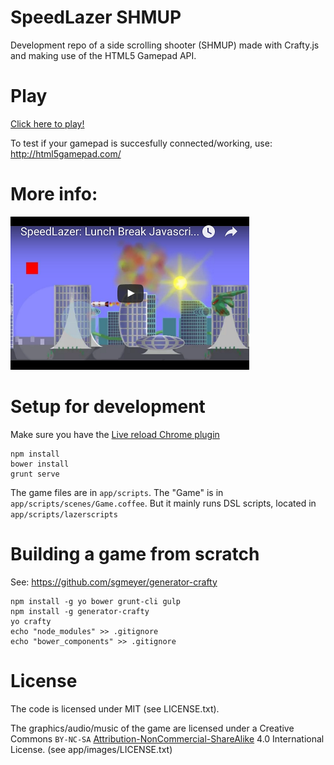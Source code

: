 # SpeedLazer SHMUP

Development repo of a side scrolling shooter (SHMUP) made with Crafty.js and making use of the
HTML5 Gamepad API.

# Play

[Click here to play!](http://matthijsgroen.github.io/game-play/dist/index.html)

To test if your gamepad is succesfully connected/working, use:
http://html5gamepad.com/

# More info:

[![YouTube Lunch and Learn](https://raw.githubusercontent.com/matthijsgroen/game-play/master/images/youtube-2015-12-10.png)](http://www.theguild.nl/lunch-break-game-development)

# Setup for development

Make sure you have the [Live reload Chrome
plugin](https://chrome.google.com/webstore/detail/livereload/jnihajbhpnppcggbcgedagnkighmdlei)

```
npm install
bower install
grunt serve
```

The game files are in `app/scripts`. The "Game" is in
`app/scripts/scenes/Game.coffee`. But it mainly runs DSL scripts,
located in `app/scripts/lazerscripts`

# Building a game from scratch

See: https://github.com/sgmeyer/generator-crafty

```
npm install -g yo bower grunt-cli gulp
npm install -g generator-crafty
yo crafty
echo "node_modules" >> .gitignore
echo "bower_components" >> .gitignore
```

# License

The code is licensed under MIT (see LICENSE.txt).

The graphics/audio/music of the game are licensed
under a Creative Commons
`BY-NC-SA` [Attribution-NonCommercial-ShareAlike](http://creativecommons.org/licenses/by-nc-sa/4.0/) 4.0 International License.
(see app/images/LICENSE.txt)

